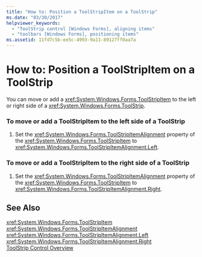 ```yaml
---
title: "How to: Position a ToolStripItem on a ToolStrip"
ms.date: "03/30/2017"
helpviewer_keywords: 
  - "ToolStrip control [Windows Forms], aligning items"
  - "toolbars [Windows Forms], positioning items"
ms.assetid: 11fd7c5b-ee5c-4993-9a11-89127ff0aa7a
---
```

# How to: Position a ToolStripItem on a ToolStrip
You can move or add a <xref:System.Windows.Forms.ToolStripItem> to the left or right side of a <xref:System.Windows.Forms.ToolStrip>.  
  
### To move or add a ToolStripItem to the left side of a ToolStrip  
  
1. Set the <xref:System.Windows.Forms.ToolStripItemAlignment> property of the <xref:System.Windows.Forms.ToolStripItem> to <xref:System.Windows.Forms.ToolStripItemAlignment.Left>.  
  
### To move or add a ToolStripItem to the right side of a ToolStrip  
  
1. Set the <xref:System.Windows.Forms.ToolStripItemAlignment> property of the <xref:System.Windows.Forms.ToolStripItem> to <xref:System.Windows.Forms.ToolStripItemAlignment.Right>.  
  
## See Also  
 <xref:System.Windows.Forms.ToolStripItem>  
 <xref:System.Windows.Forms.ToolStripItemAlignment>  
 <xref:System.Windows.Forms.ToolStripItemAlignment.Left>  
 <xref:System.Windows.Forms.ToolStripItemAlignment.Right>  
 [ToolStrip Control Overview](../../../../docs/framework/winforms/controls/toolstrip-control-overview-windows-forms.md)
